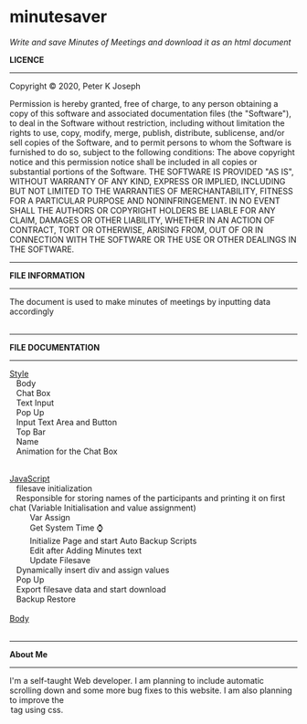 # minutesaver
<i>Write and save Minutes of Meetings and download it as an html document</i>


<b>LICENCE</b><hr>

Copyright © 2020, Peter K Joseph

Permission is hereby granted, free of charge, to any person obtaining a copy of this software and associated documentation files (the "Software"), to deal in the Software without restriction, including without limitation the rights to use, copy, modify, merge, publish, distribute, sublicense, and/or sell copies of the Software, and to permit persons to whom the Software is furnished to do so, subject to the following conditions:
The above copyright notice and this permission notice shall be included in all copies or substantial portions of the Software.
THE SOFTWARE IS PROVIDED "AS IS", WITHOUT WARRANTY OF ANY KIND, EXPRESS OR IMPLIED, INCLUDING BUT NOT LIMITED TO THE WARRANTIES OF MERCHANTABILITY, FITNESS FOR A PARTICULAR PURPOSE AND NONINFRINGEMENT. IN NO EVENT SHALL THE AUTHORS OR COPYRIGHT HOLDERS BE LIABLE FOR ANY CLAIM, DAMAGES OR OTHER LIABILITY, WHETHER IN AN ACTION OF CONTRACT, TORT OR OTHERWISE, ARISING FROM, OUT OF OR IN CONNECTION WITH THE SOFTWARE OR THE USE OR OTHER DEALINGS IN THE SOFTWARE.
<br><hr>
<b>FILE INFORMATION</b><hr>

The document is used to make minutes of meetings by inputting data accordingly
<br><br><hr>
<b>FILE DOCUMENTATION</b><hr>
<u>Style</u><br>
   &nbsp;&nbsp;&nbsp;Body<br>
   &nbsp;&nbsp;&nbsp;Chat Box<br> 
   &nbsp;&nbsp;&nbsp;Text Input<br>
   &nbsp;&nbsp;&nbsp;Pop Up<br>
   &nbsp;&nbsp;&nbsp;Input Text Area and Button<br>
   &nbsp;&nbsp;&nbsp;Top Bar<br>
   &nbsp;&nbsp;&nbsp;Name<br>
   &nbsp;&nbsp;&nbsp;Animation for the Chat Box<br><br>

<u>JavaScript</u><br>
   &nbsp;&nbsp;&nbsp;filesave initialization<br>
   &nbsp;&nbsp;&nbsp;Responsible for storing names of the participants and printing it on first chat (Variable Initialisation and value assignment)<br>
     &nbsp;&nbsp;&nbsp;&nbsp;&nbsp;&nbsp;&nbsp;&nbsp;&nbsp;Var Assign<br>
     &nbsp;&nbsp;&nbsp;&nbsp;&nbsp;&nbsp;&nbsp;&nbsp;&nbsp;Get System Time ⌚ <br>
     &nbsp;&nbsp;&nbsp;&nbsp;&nbsp;&nbsp;&nbsp;&nbsp;&nbsp;Initialize Page and start Auto Backup Scripts<br>
     &nbsp;&nbsp;&nbsp;&nbsp;&nbsp;&nbsp;&nbsp;&nbsp;&nbsp;Edit after Adding Minutes text<br>
     &nbsp;&nbsp;&nbsp;&nbsp;&nbsp;&nbsp;&nbsp;&nbsp;&nbsp;Update Filesave<br>
   &nbsp;&nbsp;&nbsp;Dynamically insert div and assign values<br> 
   &nbsp;&nbsp;&nbsp;Pop Up<br>
   &nbsp;&nbsp;&nbsp;Export filesave data and start download<br>
   &nbsp;&nbsp;&nbsp;Backup Restore<br><br>
<u>Body</u><br>
<br><hr><b>About Me</b><hr>
I'm a self-taught Web developer. I am planning to include automatic scrolling down and some more bug fixes to this website. I am also planning to improve the <option> tag using css.
